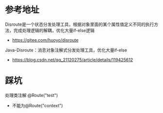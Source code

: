 # 参考地址
Disroute是一个状态分发处理工具，根据对象里面的某个属性值定义不同的执行方法，完成处理逻辑的解耦，优化大量if-else逻辑
- https://gitee.com/huoyo/disroute

Java-Disroute：消息对象注解式分发处理工具，优化大量if-else
- https://blog.csdn.net/qq_21120275/article/details/119425612

# 踩坑
处理类注解 @Route("test")
- 不能为@Route("context")

